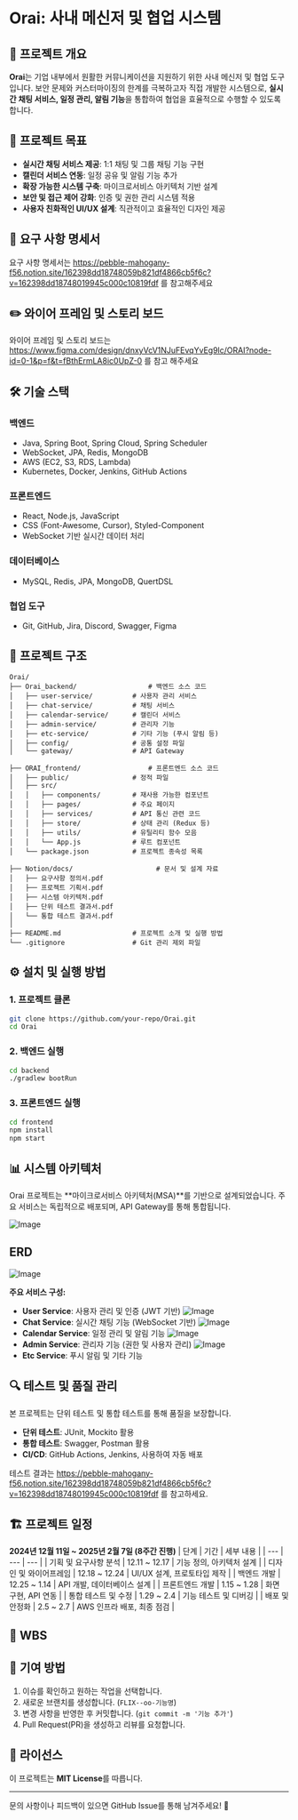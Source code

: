 # Orai: 사내 메신저 및 협업 시스템

## 📌 프로젝트 개요
**Orai**는 기업 내부에서 원활한 커뮤니케이션을 지원하기 위한 사내 메신저 및 협업 도구입니다. 보안 문제와 커스터마이징의 한계를 극복하고자 직접 개발한 시스템으로, **실시간 채팅 서비스, 일정 관리, 알림 기능**을 통합하여 협업을 효율적으로 수행할 수 있도록 합니다.

## 🎯 프로젝트 목표
- **실시간 채팅 서비스 제공**: 1:1 채팅 및 그룹 채팅 기능 구현
- **캘린더 서비스 연동**: 일정 공유 및 알림 기능 추가
- **확장 가능한 시스템 구축**: 마이크로서비스 아키텍처 기반 설계
- **보안 및 접근 제어 강화**: 인증 및 권한 관리 시스템 적용
- **사용자 친화적인 UI/UX 설계**: 직관적이고 효율적인 디자인 제공

## :floppy_disk: 요구 사항 명세서
요구 사항 명세서는 https://pebble-mahogany-f56.notion.site/162398dd18748059b821df4866cb5f6c?v=162398dd18748019945c000c10819fdf 를 참고해주세요

## :pencil2: 와이어 프레임 및 스토리 보드
와이어 프레임 및 스토리 보드는 https://www.figma.com/design/dnxyVcV1NJuFEvqYvEg9lc/ORAI?node-id=0-1&p=f&t=fBthErmLA8ic0UpZ-0 를 참고 해주세요

## 🛠 기술 스택
### **백엔드**
- Java, Spring Boot, Spring Cloud, Spring Scheduler
- WebSocket, JPA, Redis, MongoDB
- AWS (EC2, S3, RDS, Lambda)
- Kubernetes, Docker, Jenkins, GitHub Actions

### **프론트엔드**
- React, Node.js, JavaScript
- CSS (Font-Awesome, Cursor), Styled-Component
- WebSocket 기반 실시간 데이터 처리

### **데이터베이스**
- MySQL, Redis, JPA, MongoDB, QuertDSL

### **협업 도구**
- Git, GitHub, Jira, Discord, Swagger, Figma

## 📂 프로젝트 구조
```
Orai/
├── Orai_backend/                  # 백엔드 소스 코드
│   ├── user-service/          # 사용자 관리 서비스
│   ├── chat-service/          # 채팅 서비스
│   ├── calendar-service/      # 캘린더 서비스
│   ├── admin-service/         # 관리자 기능
│   ├── etc-service/           # 기타 기능 (푸시 알림 등)
│   ├── config/                # 공통 설정 파일
│   └── gateway/               # API Gateway

├── ORAI_frontend/                 # 프론트엔드 소스 코드
│   ├── public/                # 정적 파일
│   ├── src/
│   │   ├── components/        # 재사용 가능한 컴포넌트
│   │   ├── pages/             # 주요 페이지
│   │   ├── services/          # API 통신 관련 코드
│   │   ├── store/             # 상태 관리 (Redux 등)
│   │   ├── utils/             # 유틸리티 함수 모음
│   │   └── App.js             # 루트 컴포넌트
│   └── package.json           # 프로젝트 종속성 목록

├── Notion/docs/                     # 문서 및 설계 자료
│   ├── 요구사항 정의서.pdf
│   ├── 프로젝트 기획서.pdf
│   ├── 시스템 아키텍처.pdf
│   ├── 단위 테스트 결과서.pdf
│   └── 통합 테스트 결과서.pdf
│
├── README.md                  # 프로젝트 소개 및 실행 방법
└── .gitignore                 # Git 관리 제외 파일
```

## ⚙️ 설치 및 실행 방법
### **1. 프로젝트 클론**
```sh
git clone https://github.com/your-repo/Orai.git
cd Orai
```

### **2. 백엔드 실행**
```sh
cd backend
./gradlew bootRun
```

### **3. 프론트엔드 실행**
```sh
cd frontend
npm install
npm start
```

## 📊 시스템 아키텍처
Orai 프로젝트는 **마이크로서비스 아키텍처(MSA)**를 기반으로 설계되었습니다. 주요 서비스는 독립적으로 배포되며, API Gateway를 통해 통합됩니다.

![Image](https://github.com/user-attachments/assets/a6e9e9a8-aae1-45ae-be71-04c6d7d9d4b9)

## ERD
![Image](https://github.com/user-attachments/assets/cfb490f3-766b-4117-a536-9a77cece9b5d)

**주요 서비스 구성:**
- **User Service**: 사용자 관리 및 인증 (JWT 기반)
![Image](https://github.com/user-attachments/assets/0fcb3038-6a55-485e-ad9d-c56e170341da)
- **Chat Service**: 실시간 채팅 기능 (WebSocket 기반)
![Image](https://github.com/user-attachments/assets/e94524ad-05ce-411e-9e77-2005cd6032d1)
- **Calendar Service**: 일정 관리 및 알림 기능
![Image](https://github.com/user-attachments/assets/92203217-b43f-4f51-8b38-70c05f358c4d)
- **Admin Service**: 관리자 기능 (권한 및 사용자 관리)
![Image](https://github.com/user-attachments/assets/e7f79a8c-3889-41fe-8ad8-39d5cfcc7888)
- **Etc Service**: 푸시 알림 및 기타 기능

## 🔍 테스트 및 품질 관리
본 프로젝트는 단위 테스트 및 통합 테스트를 통해 품질을 보장합니다.
- **단위 테스트**: JUnit, Mockito 활용
- **통합 테스트**: Swagger, Postman 활용
- **CI/CD**: GitHub Actions, Jenkins,  사용하여 자동 배포

테스트 결과는 https://pebble-mahogany-f56.notion.site/162398dd18748059b821df4866cb5f6c?v=162398dd18748019945c000c10819fdf 를 참고하세요.

## 🏗 프로젝트 일정
**2024년 12월 11일 ~ 2025년 2월 7일 (8주간 진행)**
| 단계  | 기간  | 세부 내용  |
| --- | --- | --- |
| 기획 및 요구사항 분석  | 12.11 ~ 12.17  | 기능 정의, 아키텍처 설계  |
| 디자인 및 와이어프레임  | 12.18 ~ 12.24  | UI/UX 설계, 프로토타입 제작  |
| 백엔드 개발  | 12.25 ~ 1.14  | API 개발, 데이터베이스 설계  |
| 프론트엔드 개발  | 1.15 ~ 1.28  | 화면 구현, API 연동  |
| 통합 테스트 및 수정  | 1.29 ~ 2.4  | 기능 테스트 및 디버깅  |
| 배포 및 안정화  | 2.5 ~ 2.7  | AWS 인프라 배포, 최종 점검  |

## :calendar: WBS

## 🤝 기여 방법
1. 이슈를 확인하고 원하는 작업을 선택합니다.
2. 새로운 브랜치를 생성합니다. (`FLIX--oo-기능명`)
3. 변경 사항을 반영한 후 커밋합니다. (`git commit -m '기능 추가'`)
4. Pull Request(PR)을 생성하고 리뷰를 요청합니다.

## 📜 라이선스
이 프로젝트는 **MIT License**를 따릅니다.

---
문의 사항이나 피드백이 있으면 GitHub Issue를 통해 남겨주세요! 🚀
